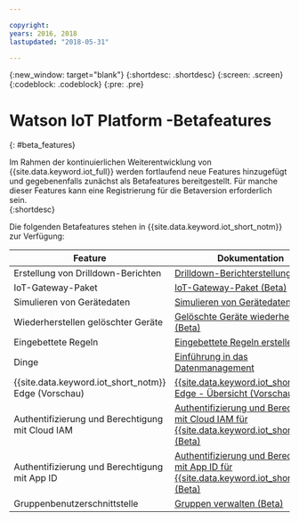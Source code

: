 ```yaml
---

copyright:
years: 2016, 2018
lastupdated: "2018-05-31"

---
```


{:new_window: target="blank"}
{:shortdesc: .shortdesc}
{:screen: .screen}
{:codeblock: .codeblock}
{:pre: .pre}

# Watson IoT Platform -Betafeatures
{: #beta_features}

Im Rahmen der kontinuierlichen Weiterentwicklung von {{site.data.keyword.iot_full}} werden fortlaufend neue Features hinzugefügt und gegebenenfalls zunächst als Betafeatures bereitgestellt. Für manche dieser Features kann eine Registrierung für die Betaversion erforderlich sein.  
{:shortdesc}

Die folgenden Betafeatures stehen in {{site.data.keyword.iot_short_notm}} zur Verfügung:

Feature       | Dokumentation       
------------- | -------------
Erstellung von Drilldown-Berichten | [Drilldown-Berichterstellung (Beta)](reference/security/RM_security.html#drill_down)
IoT-Gateway-Paket | [IoT-Gateway-Paket (Beta)](gateways/iotgw.html#gw_package)
Simulieren von Gerätedaten | [Simulieren von Gerätedaten (Beta)](devices/device_sim.html)
Wiederherstellen gelöschter Geräte | [Gelöschte Geräte wiederherstellen (Beta)](iotplatform_task.html#restore_device)
Eingebettete Regeln | [Eingebettete Regeln erstellen (Beta)](information_management/im_rules.html)
Dinge | [Einführung in das Datenmanagement](GA_information_management/ga_im_device_twin.html#device_twins)
{{site.data.keyword.iot_short_notm}} Edge (Vorschau) | [{{site.data.keyword.iot_short_notm}} Edge - Übersicht (Vorschau)](edge/WIoTP_edge.html)
Authentifizierung und Berechtigung mit Cloud IAM | [Authentifizierung und Berechtigung mit Cloud IAM für {{site.data.keyword.iot_short_notm}} (Beta)](reference/security/cloud_iam.html)
Authentifizierung und Berechtigung mit App ID | [Authentifizierung und Berechtigung mit App ID für {{site.data.keyword.iot_short_notm}} (Beta)](reference/security/app_id.html)
Gruppenbenutzerschnittstelle | [Gruppen verwalten (Beta)](manage_groups.html#groups_overview)
